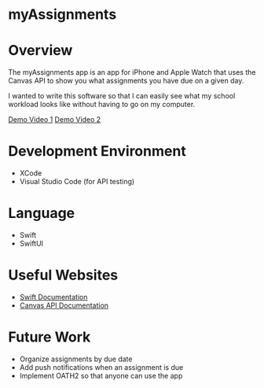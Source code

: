 # myAssignments

# Overview

The myAssignments app is an app for iPhone and Apple Watch that uses the Canvas API to show you what assignments you have due on a given day. 

I wanted to write this software so that I can easily see what my school workload looks like without having to go on my computer.

[Demo Video 1](https://youtu.be/dAJyiCvCebc)
[Demo Video 2](https://youtu.be/ZUabN2n3pX8)

# Development Environment

* XCode
* Visual Studio Code (for API testing)

# Language

* Swift
* SwiftUI

# Useful Websites

* [Swift Documentation](https://developer.apple.com/documentation/swift)
* [Canvas API Documentation](https://canvas.instructure.com/doc/api/)

# Future Work

* Organize assignments by due date
* Add push notifications when an assignment is due
* Implement OATH2 so that anyone can use the app
